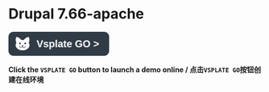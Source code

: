 # Drupal 7.66-apache

<a href="https://www.vsplate.com/?docker-compose=https://github.com/vsplate/dcenvs/drupal/7.66-apache"><img alt="VSPLATE GO" src="https://raw.githubusercontent.com/vsplate/images/master/vsgo_btn.png" width="200px"></a>

**Click the `VSPLATE GO` button to launch a demo online / 点击`VSPLATE GO`按钮创建在线环境**
